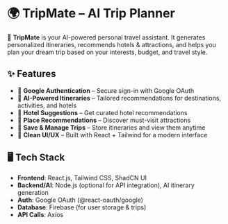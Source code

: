 # 🌍 TripMate – AI Trip Planner

🚀 **TripMate** is your AI-powered personal travel assistant. It generates personalized itineraries, recommends hotels & attractions, and helps you plan your dream trip based on your interests, budget, and travel style.

## ✨ Features

- 🔑 **Google Authentication** – Secure sign-in with Google OAuth
- 🤖 **AI-Powered Itineraries** – Tailored recommendations for destinations, activities, and hotels
- 🏨 **Hotel Suggestions** – Get curated hotel recommendations
- 📍 **Place Recommendations** – Discover must-visit attractions
- 💾 **Save & Manage Trips** – Store itineraries and view them anytime
- 🎨 **Clean UI/UX** – Built with React + Tailwind for a modern interface

## 🖥️ Tech Stack

- **Frontend**: React.js, Tailwind CSS, ShadCN UI
- **Backend/AI**: Node.js (optional for API integration), AI itinerary generation
- **Auth**: Google OAuth (@react-oauth/google)
- **Database**: Firebase (for user storage & trips)
- **API Calls**: Axios
